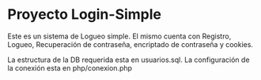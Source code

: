 # Proyecto Login-Simple

Este es un sistema de Logueo simple.
El mismo cuenta con Registro, Logueo, Recuperación de contraseña, encriptado de contraseña y cookies.

La estructura de la DB requerida esta en usuarios.sql.
La configuración de la conexión esta en php/conexion.php